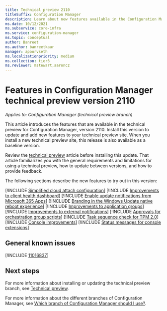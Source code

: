 ```yaml
---
title: Technical preview 2110
titleSuffix: Configuration Manager
description: Learn about new features available in the Configuration Manager technical preview branch version 2110.
ms.date: 10/12/2021
ms.subservice: core-infra
ms.service: configuration-manager
ms.topic: conceptual
author: Banreet
ms.author: banreetkaur
manager: apoorvseth
ms.localizationpriority: medium
ms.collection: tier3
ms.reviewer: mstewart,aaroncz 
---
```


# Features in Configuration Manager technical preview version 2110

*Applies to: Configuration Manager (technical preview branch)*

This article introduces the features that are available in the technical preview for Configuration Manager, version 2110. Install this version to update and add new features to your technical preview site.<!-- baseline only statement:--> When you install a new technical preview site, this release is also available as a baseline version.

Review the [technical preview](../technical-preview.md) article before installing this update. That article familiarizes you with the general requirements and limitations for using a technical preview, how to update between versions, and how to provide feedback.

The following sections describe the new features to try out in this version:

<!-- [!INCLUDE [Example feature name](includes/2110/1234567.md)] -->
[!INCLUDE [Simplified cloud attach configuration](includes/2110/10964629.md)]
[!INCLUDE [Improvements to client health dashboard](includes/2110/5728069.md)]
[!INCLUDE [Enable update notifications from Microsoft 365 Apps](includes/2110/10628998.md)]
[!INCLUDE [Branding in the Windows Update native reboot experience](includes/2110/10543514.md)]
[!INCLUDE [Improvements to application groups](includes/2110/10479618.md)]
[!INCLUDE [Improvements to external notifications](includes/2110/10615989.md)]
[!INCLUDE [Approvals for orchestration group scripts](includes/2110/9957939.md)]
[!INCLUDE [Task sequence check for TPM 2.0](includes/2110/9575077.md)]
[!INCLUDE [Console improvements](includes/2110/9575773.md)]
[!INCLUDE [Status messages for console extensions](includes/2110/11048976.md)]


## General known issues
 
[!INCLUDE [11016837](includes/2109/known-issue-11016837.md)]
<!--[!INCLUDE [11018755](includes/2110/known-issue-11018755.md)]
 -->

## Next steps

For more information about installing or updating the technical preview branch, see [Technical preview](../technical-preview.md).

For more information about the different branches of Configuration Manager, see [Which branch of Configuration Manager should I use?](../../understand/which-branch-should-i-use.md).
